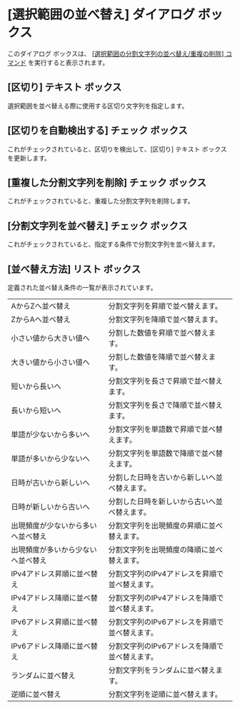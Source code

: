 # \[選択範囲の並べ替え\] ダイアログ ボックス

このダイアログ ボックスは、 [\[選択範囲の分割文字列の並べ替え/重複の削除\] コマンド](../../cmd/sort/sort_sel) を実行すると表示されます。

## \[区切り\] テキスト ボックス

選択範囲を並べ替える際に使用する区切り文字列を指定します。

## \[区切りを自動検出する\] チェック ボックス

これがチェックされていると、区切りを検出して、\[区切り\] テキスト ボックスを更新します。

## \[重複した分割文字列を削除\] チェック ボックス

これがチェックされていると、重複した分割文字列を削除します。

## \[分割文字列を並べ替え\] チェック ボックス

これがチェックされていると、指定する条件で分割文字列を並べ替えます。

## \[並べ替え方法\] リスト ボックス

定義された並べ替え条件の一覧が表示されています。

|     |     |
| --- | --- |
| AからZへ並べ替え | 分割文字列を昇順で並べ替えます。 |
| ZからAへ並べ替え | 分割文字列を降順で並べ替えます。 |
| 小さい値から大きい値へ | 分割した数値を昇順で並べ替えます。 |
| 大きい値から小さい値へ | 分割した数値を降順で並べ替えます。 |
| 短いから長いへ | 分割文字列を長さで昇順で並べ替えます。 |
| 長いから短いへ | 分割文字列を長さで降順で並べ替えます。 |
| 単語が少ないから多いへ | 分割文字列を単語数で昇順で並べ替えます。 |
| 単語が多いから少ないへ | 分割文字列を単語数で降順で並べ替えます。 |
| 日時が古いから新しいへ | 分割した日時を古いから新しいへ並べ替えます。 |
| 日時が新しいから古いへ | 分割した日時を新しいから古いへ並べ替えます。 |
| 出現頻度が少ないから多いへ並べ替え | 分割文字列を出現頻度の昇順に並べ替えます。 |
| 出現頻度が多いから少ないへ並べ替え | 分割文字列を出現頻度の降順に並べ替えます。 |
| IPv4アドレス昇順に並べ替え | 分割文字列のIPv4アドレスを昇順で並べ替えます。 |
| IPv4アドレス降順に並べ替え | 分割文字列のIPv4アドレスを降順で並べ替えます。 |
| IPv6アドレス昇順に並べ替え | 分割文字列のIPv6アドレスを昇順で並べ替えます。 |
| IPv6アドレス降順に並べ替え | 分割文字列のIPv6アドレスを降順で並べ替えます。 |
| ランダムに並べ替え | 分割文字列をランダムに並べ替えます。 |
| 逆順に並べ替え | 分割文字列を逆順に並べ替えます。 |

